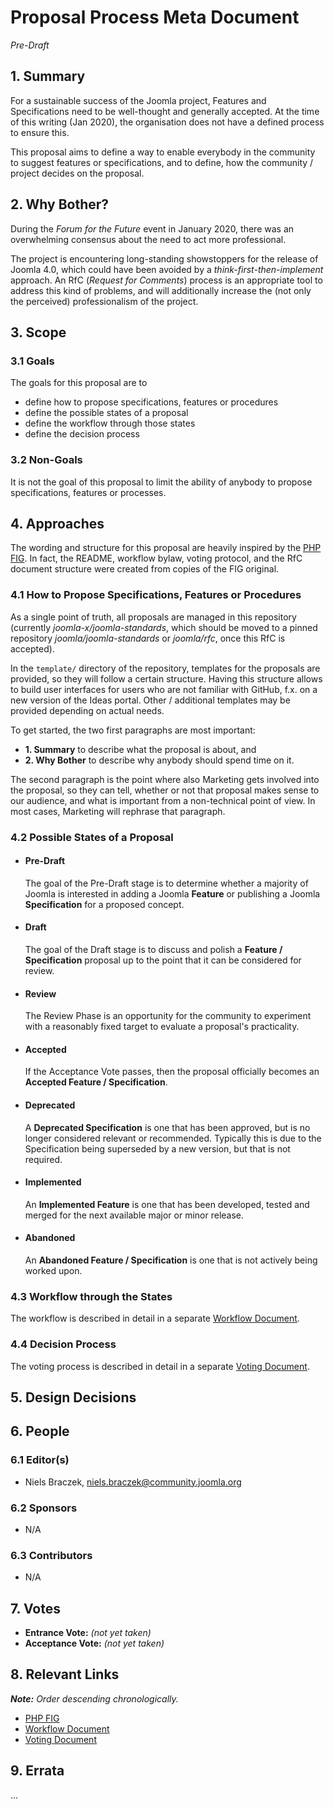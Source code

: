 # Proposal Process Meta Document
*Pre-Draft*

## 1. Summary

For a sustainable success of the Joomla project, Features and Specifications need to be well-thought
and generally accepted.
At the time of this writing (Jan 2020), the organisation does not have a defined process to ensure
this.

This proposal aims to define a way to enable everybody in the community to suggest features or
specifications, and to define, how the community / project decides on the proposal.

## 2. Why Bother?

During the *Forum for the Future* event in January 2020, there was an overwhelming consensus about
the need to act more professional.

The project is encountering long-standing showstoppers for the release of Joomla 4.0, which could
have been avoided by a *think-first-then-implement* approach. An RfC (*Request for Comments*)
process is an appropriate tool to address this kind of problems, and will additionally increase the 
(not only the perceived) professionalism of the project. 

## 3. Scope

### 3.1 Goals

The goals for this proposal are to

* define how to propose specifications, features or procedures
* define the possible states of a proposal
* define the workflow through those states
* define the decision process

### 3.2 Non-Goals

It is not the goal of this proposal to limit the ability of anybody to propose 
specifications, features or processes.

## 4. Approaches

The wording and structure for this proposal are heavily inspired
by the [PHP FIG][]. In fact, the README, workflow bylaw, voting protocol, and the 
RfC document structure were created from copies of the FIG original.

### 4.1 How to Propose Specifications, Features or Procedures

As a single point of truth, all proposals are managed in this repository 
(currently *joomla-x/joomla-standards*, which should be moved to a pinned repository 
*joomla/joomla-standards* or *joomla/rfc*, once this RfC is accepted).

In the `template/` directory of the repository, templates for the proposals are 
provided, so they will follow a certain structure. Having this structure allows 
to build user interfaces for users who are not familiar with GitHub, f.x. on a 
new version of the Ideas portal. Other / additional templates may be provided depending
on actual needs.

To get started, the two first paragraphs are most important:
* **1. Summary** to describe what the proposal is about, and
* **2. Why Bother** to describe why anybody should spend time on it.

The second paragraph is the point where also Marketing gets involved into the proposal, 
so they can tell, whether or not that proposal makes sense to our audience, and what is 
important from a non-technical point of view. In most cases, Marketing will rephrase 
that paragraph. 

### 4.2 Possible States of a Proposal

* #### Pre-Draft

    The goal of the Pre-Draft stage is to determine whether a majority of Joomla is
    interested in adding a Joomla **Feature** or publishing a Joomla **Specification**
    for a proposed concept.

* #### Draft

    The goal of the Draft stage is to discuss and polish a **Feature / Specification** 
    proposal up to the point that it can be considered for review.
    
* #### Review
  
    The Review Phase is an opportunity for the community to experiment with a reasonably
    fixed target to evaluate a proposal's practicality.
    
* #### Accepted
      
    If the Acceptance Vote passes, then the proposal officially becomes an **Accepted
    Feature / Specification**.

* #### Deprecated

    A **Deprecated Specification** is one that has been approved, but is no longer 
    considered relevant or recommended. Typically this is due to the Specification 
    being superseded by a new version, but that is not required.

* #### Implemented

    An **Implemented Feature** is one that has been developed, tested and merged for 
    the next available major or minor release. 

* #### Abandoned

    An **Abandoned Feature / Specification** is one that is not actively being worked 
    upon. 

### 4.3 Workflow through the States

The workflow is described in detail in a separate [Workflow Document][rfc-workflow].

### 4.4 Decision Process

The voting process is described in detail in a separate [Voting Document][rfc-voting].

## 5. Design Decisions

## 6. People

### 6.1 Editor(s)

* Niels Braczek, <niels.braczek@community.joomla.org>

### 6.2 Sponsors

* N/A

### 6.3 Contributors

* N/A

## 7. Votes

* **Entrance Vote:** _(not yet taken)_
* **Acceptance Vote:** _(not yet taken)_

## 8. Relevant Links

_**Note:** Order descending chronologically._

* [PHP FIG][]
* [Workflow Document][rfc-workflow]
* [Voting Document][rfc-voting]


[PHP FIG]: http://www.php-fig.org/
[rfc-workflow]: rfc-workflow.md
[rfc-voting]: rfc-voting.md

## 9. Errata

...
